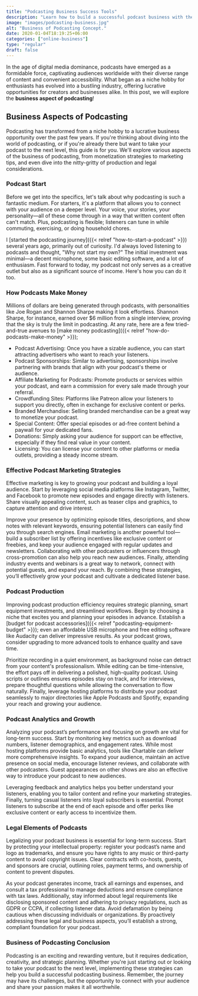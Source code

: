 ```yaml
---
title: "Podcasting Business Success Tools"
description: "Learn how to build a successful podcast business with these models. Explore the business of podcasting, its components and more."
image: "images/podcasting-business.jpg"
alt: "Business of Podcasting Concept."
date: 2020-01-04T18:19:25+06:00
categories: ["online-business"]
type: "regular"
draft: false
---
```


In the age of digital media dominance, podcasts have emerged as a formidable force, captivating audiences worldwide with their diverse range of content and convenient accessibility. What began as a niche hobby for enthusiasts has evolved into a bustling industry, offering lucrative opportunities for creators and businesses alike. In this post, we will explore the **business aspect of podcasting**!

## Business Aspects of Podcasting

Podcasting has transformed from a niche hobby to a lucrative business opportunity over the past few years. If you're thinking about diving into the world of podcasting, or if you're already there but want to take your podcast to the next level, this guide is for you. We'll explore various aspects of the business of podcasting, from monetization strategies to marketing tips, and even dive into the nitty-gritty of production and legal considerations.

### Podcast Start

Before we get into the specifics, let's talk about why podcasting is such a fantastic medium. For starters, it's a platform that allows you to connect with your audience on a deeper level. Your voice, your stories, your personality—all of these come through in a way that written content often can't match. Plus, podcasting is flexible; listeners can tune in while commuting, exercising, or doing household chores.

I [started the podcasting journey]({{< relref "how-to-start-a-podcast" >}}) several years ago, primarily out of curiosity. I'd always loved listening to podcasts and thought, "Why not start my own?" The initial investment was minimal—a decent microphone, some basic editing software, and a lot of enthusiasm. Fast forward to today, my podcast not only serves as a creative outlet but also as a significant source of income. Here's how you can do it too.

### How Podcasts Make Money

Millions of dollars are being generated through podcasts, with personalities like Joe Rogan and Shannon Sharpe making it look effortless. Shannon Sharpe, for instance, earned over $6 million from a single interview, proving that the sky is truly the limit in podcasting. At any rate, here are a few tried-and-true avenues to [make money podcasting]({{< relref "how-do-podcasts-make-money" >}});

* Podcast Advertising: Once you have a sizable audience, you can start attracting advertisers who want to reach your listeners.
* Podcast Sponsorships: Similar to advertising, sponsorships involve partnering with brands that align with your podcast's theme or audience.
* Affiliate Marketing for Podcasts: Promote products or services within your podcast, and earn a commission for every sale made through your referral.
* Crowdfunding Sites: Platforms like Patreon allow your listeners to support you directly, often in exchange for exclusive content or perks.
* Branded Merchandise: Selling branded merchandise can be a great way to monetize your podcast.
* Special Content: Offer special episodes or ad-free content behind a paywall for your dedicated fans.
* Donations: Simply asking your audience for support can be effective, especially if they find real value in your content.
* Licensing: You can license your content to other platforms or media outlets, providing a steady income stream.

### Effective Podcast Marketing Strategies

Effective marketing is key to growing your podcast and building a loyal audience. Start by leveraging social media platforms like Instagram, Twitter, and Facebook to promote new episodes and engage directly with listeners. Share visually appealing content, such as teaser clips and graphics, to capture attention and drive interest.

Improve your presence by optimizing episode titles, descriptions, and show notes with relevant keywords, ensuring potential listeners can easily find you through search engines. Email marketing is another powerful tool—build a subscriber list by offering incentives like exclusive content or freebies, and keep your audience engaged with regular updates and newsletters. Collaborating with other podcasters or influencers through cross-promotion can also help you reach new audiences. Finally, attending industry events and webinars is a great way to network, connect with potential guests, and expand your reach. By combining these strategies, you’ll effectively grow your podcast and cultivate a dedicated listener base.

### Podcast Production

Improving podcast production efficiency requires strategic planning, smart equipment investments, and streamlined workflows. Begin by choosing a niche that excites you and planning your episodes in advance. Establish a [budget for podcast accessories]({{< relref "podcasting-equipment-budget" >}}); even an affordable USB microphone and free editing software like Audacity can deliver impressive results. As your podcast grows, consider upgrading to more advanced tools to enhance quality and save time.

Prioritize recording in a quiet environment, as background noise can detract from your content's professionalism. While editing can be time-intensive, the effort pays off in delivering a polished, high-quality podcast. Using scripts or outlines ensures episodes stay on track, and for interviews, prepare thoughtful questions while allowing the conversation to flow naturally. Finally, leverage hosting platforms to distribute your podcast seamlessly to major directories like Apple Podcasts and Spotify, expanding your reach and growing your audience.

### Podcast Analytics and Growth

Analyzing your podcast’s performance and focusing on growth are vital for long-term success. Start by monitoring key metrics such as download numbers, listener demographics, and engagement rates. While most hosting platforms provide basic analytics, tools like Chartable can deliver more comprehensive insights. To expand your audience, maintain an active presence on social media, encourage listener reviews, and collaborate with other podcasters. Guest appearances on other shows are also an effective way to introduce your podcast to new audiences.

Leveraging feedback and analytics helps you better understand your listeners, enabling you to tailor content and refine your marketing strategies. Finally, turning casual listeners into loyal subscribers is essential. Prompt listeners to subscribe at the end of each episode and offer perks like exclusive content or early access to incentivize them.

### Legal Elements of Podcasts

Legalizing your podcast business is essential for long-term success. Start by protecting your intellectual property: register your podcast’s name and logo as trademarks, and ensure you have rights to any music or third-party content to avoid copyright issues. Clear contracts with co-hosts, guests, and sponsors are crucial, outlining roles, payment terms, and ownership of content to prevent disputes.

As your podcast generates income, track all earnings and expenses, and consult a tax professional to manage deductions and ensure compliance with tax laws. Additionally, stay informed about legal requirements like disclosing sponsored content and adhering to privacy regulations, such as GDPR or CCPA, if collecting listener data. Avoid defamation by being cautious when discussing individuals or organizations. By proactively addressing these legal and business aspects, you’ll establish a strong, compliant foundation for your podcast.

### Business of Podcasting Conclusion

Podcasting is an exciting and rewarding venture, but it requires dedication, creativity, and strategic planning. Whether you're just starting out or looking to take your podcast to the next level, implementing these strategies can help you build a successful podcasting business. Remember, the journey may have its challenges, but the opportunity to connect with your audience and share your passion makes it all worthwhile.
